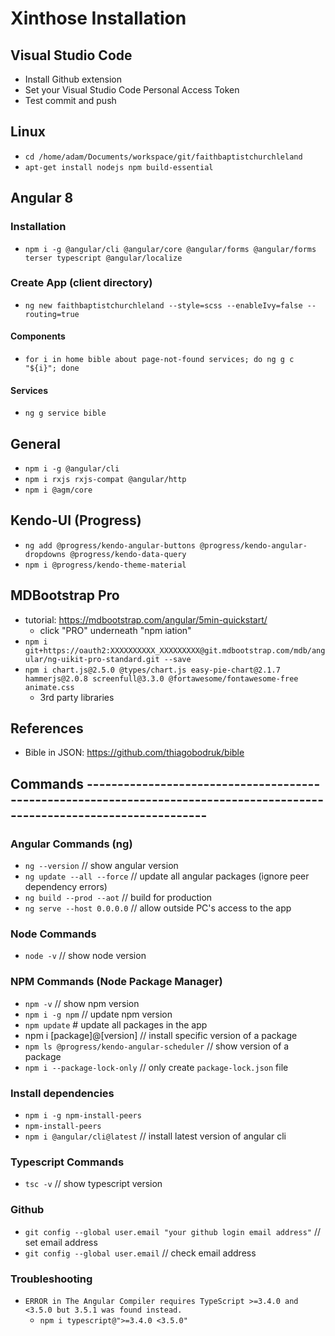 # Xinthose Installation

## Visual Studio Code

- Install Github extension
- Set your Visual Studio Code Personal Access Token
- Test commit and push

## Linux

- `cd /home/adam/Documents/workspace/git/faithbaptistchurchleland`
- `apt-get install nodejs npm build-essential`

## Angular 8

### Installation

- `npm i -g @angular/cli @angular/core @angular/forms @angular/forms terser typescript @angular/localize`

### Create App (client directory)

- `ng new faithbaptistchurchleland --style=scss --enableIvy=false --routing=true`
  
#### Components

- `for i in home bible about page-not-found services; do ng g c "${i}"; done`

#### Services

- `ng g service bible`

## General

- `npm i -g @angular/cli`
- `npm i rxjs rxjs-compat @angular/http`
- `npm i @agm/core`

## Kendo-UI (Progress)

- `ng add @progress/kendo-angular-buttons @progress/kendo-angular-dropdowns @progress/kendo-data-query`
- `npm i @progress/kendo-theme-material`

## MDBootstrap Pro

- tutorial: <https://mdbootstrap.com/angular/5min-quickstart/>
  - click "PRO" underneath "npm iation"
- `npm i git+https://oauth2:XXXXXXXXXX_XXXXXXXXX@git.mdbootstrap.com/mdb/angular/ng-uikit-pro-standard.git --save`
- `npm i chart.js@2.5.0 @types/chart.js easy-pie-chart@2.1.7 hammerjs@2.0.8 screenfull@3.3.0 @fortawesome/fontawesome-free animate.css`
  - 3rd party libraries

## References

- Bible in JSON: <https://github.com/thiagobodruk/bible>

## Commands -------------------------------------------------------------------------------------------------------------------------

### Angular Commands (ng)

- `ng --version`    // show angular version
- `ng update --all --force` // update all angular packages (ignore peer dependency errors)
- `ng build --prod --aot`   // build for production
- `ng serve --host 0.0.0.0` // allow outside PC's access to the app

### Node Commands

- `node -v` // show node version

### NPM Commands (Node Package Manager)

- `npm -v`  // show npm version
- `npm i -g npm`  // update npm version
- `npm update`  # update all packages in the app
- npm i [package]@[version]   // install specific version of a package
- `npm ls @progress/kendo-angular-scheduler`  // show version of a package
- `npm i --package-lock-only` // only create `package-lock.json` file

### Install dependencies

- `npm i -g npm-install-peers`
- `npm-install-peers`
- `npm i @angular/cli@latest`  // install latest version of angular cli

### Typescript Commands

- `tsc -v`  // show typescript version

### Github

- `git config --global user.email "your github login email address"`  // set email address
- `git config --global user.email`  // check email address

### Troubleshooting

- `ERROR in The Angular Compiler requires TypeScript >=3.4.0 and <3.5.0 but 3.5.1 was found instead.`
  - `npm i typescript@">=3.4.0 <3.5.0"`
